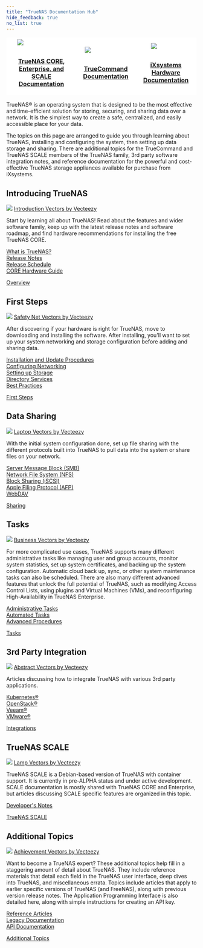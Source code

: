 ```yaml
---
title: "TrueNAS Documentation Hub"
hide_feedback: true
no_list: true
---
```


<table>
	<tr style="background-color:white;border:hidden;">
		<th><a href="/hub/"><img src="/images/truenas_open_storage-logo-full-color-rgb.png" style="display:block;margin-left:auto;margin-right:auto;max-width:75%;padding-bottom:1em;"><p style="text-align:center;">TrueNAS CORE, Enterprise, and SCALE Documentation</p></th>
		<th><a href="/truecommand/"><img src="/images/truecommand-logo-full-color-rgb.png" style="display:block;margin-left:auto;margin-right:auto;max-width:79%;padding-bottom:1em;"><p style="text-align:center;">TrueCommand Documentation</p></th>
		<th><a href="/hardware/"><img src="/images/TrueNASSystems.png" style="display:block;margin-left:auto;margin-right:auto;max-width:54%;padding-bottom:1em;"><p style="text-align:center;">iXsystems Hardware Documentation</p></th>
	</tr>
</table>

TrueNAS® is an operating system that is designed to be the most effective and time-efficient solution for storing, securing, and sharing data over a network.
It is the simplest way to create a safe, centralized, and easily accessible place for your data.

The topics on this page are arranged to guide you through learning about TrueNAS, installing and configuring the system, then setting up data storage and sharing.
There are additional topics for the TrueCommand and TrueNAS SCALE members of the TrueNAS family, 3rd party software integration notes, and reference documentation for the powerful and cost-effective TrueNAS storage appliances available for purchase from iXsystems.

## Introducing TrueNAS

<div class="hubrow">
	<div class="imgcolumn">
		<img src="/images/co_work.jpg">
		<a class="attributionlink" href="https://www.vecteezy.com/free-vector/introduction">Introduction Vectors by Vecteezy</a>
	</div>
	<div class="textcolumn">
		<p>Start by learning all about TrueNAS!
		Read about the features and wider software family, keep up with the latest release notes and software roadmap, and find hardware recommendations for installing the free TrueNAS CORE.</p>
		<p><a href="/hub/intro/whatis/">What is TrueNAS?</a><br>
		<a href="/hub/intro/release-notes/">Release Notes</a><br>
		<a href="/hub/intro/truenas-roadmap/">Release Schedule</a><br>
		<a href="/hub/intro/corehardwareguide/">CORE Hardware Guide</a></p>
		<a class="linkbutton" href="/hub/intro/">Overview</a>
	</div>
</div>

## First Steps

<div class="hubrow">
	<div class="imgcolumn">
		<img src="/images/jump.jpg">
		<a class="attributionlink" href="https://www.vecteezy.com/free-vector/safety-net">Safety Net Vectors by Vecteezy</a>
	</div>
	<div class="textcolumn">
		<p>After discovering if your hardware is right for TrueNAS, move to downloading and installing the software.
		After installing, you'll want to set up your system networking and storage configuration before adding and sharing data.</p>
		<p><a href="/hub/initial-setup/install/">Installation and Update Procedures</a><br>
		<a href="/hub/initial-setup/networking/">Configuring Networking</a><br>
		<a href="/hub/initial-setup/storage/">Setting up Storage</a><br>
		<a href="/hub/initial-setup/directory-services/">Directory Services</a><br>
		<a href="/hub/initial-setup/best-practices/">Best Practices</a></p>
		<a class="linkbutton" href="/hub/initial-setup/">First Steps</a>
	</div>
</div>

## Data Sharing

<div class="hubrow">
	<div class="imgcolumn">
		<img src="/images/laptop.jpg">
		<a class="attributionlink" href="https://www.vecteezy.com/free-vector/laptop">Laptop Vectors by Vecteezy</a>
	</div>
	<div class="textcolumn">
		<p>With the initial system configuration done, set up file sharing with the different protocols built into TrueNAS to pull data into the system or share files on your network.</p>
		<p><a href="/hub/sharing/smb/">Server Message Block (SMB)</a><br>
		<a href="/hub/sharing/nfs/">Network File System (NFS)</a><br>
		<a href="/hub/sharing/iscsi/">Block Sharing (iSCSI)</a><br>
		<a href="/hub/sharing/afp/">Apple Filing Protocol (AFP)</a><br>
		<a href="/hub/sharing/webdav/">WebDAV</a></p>
		<a class="linkbutton" href="/hub/sharing/">Sharing</a>
	</div>
</div>

## Tasks

<div class="hubrow">
	<div class="imgcolumn">
		<img src="/images/clipboard.jpg">
		<a class="attributionlink" href="https://www.vecteezy.com/free-vector/business">Business Vectors by Vecteezy</a>
	</div>
	<div class="textcolumn">
		<p>For more complicated use cases, TrueNAS supports many different administrative tasks like managing user and group accounts, monitor system statistics, set up system certificates, and backing up the system configuration.
		Automatic cloud back up, sync, or other system maintenance tasks can also be scheduled.
		There are also many different advanced features that unlock the full potential of TrueNAS, such as modifying Access Control Lists, using plugins and Virtual Machines (VMs), and reconfiguring High-Availability in TrueNAS Enterprise.</p>
		<p><a href="/hub/tasks/administrative/">Administrative Tasks</a><br>
		<a href="/hub/tasks/scheduled/">Automated Tasks</a><br>
		<a href="/hub/tasks/advanced/">Advanced Procedures</a></p>
		<a class="linkbutton" href="/hub/tasks/">Tasks</a>
	</div>
</div>

## 3rd Party Integration

<div class="hubrow">
	<div class="imgcolumn">
		<img src="/images/spark_idea.jpg">
		<a class="attributionlink" href="https://www.vecteezy.com/free-vector/abstract">Abstract Vectors by Vecteezy</a>
	</div>
	<div class="textcolumn">
		<p>Articles discussing how to integrate TrueNAS with various 3rd party applications.</p>
		<p><a href="/hub/solutions/kubernetes/">Kubernetes®</a><br>
		<a href="/hub/solutions/openstack/">OpenStack®</a><br>
		<a href="/hub/solutions/veeam/">Veeam®</a><br>
		<a href="/hub/solutions/vmware/">VMware®</a></p>
		<a class="linkbutton" href="/hub/solutions/">Integrations</a>
	</div>
</div>

## TrueNAS SCALE

<div class="hubrow">
	<div class="imgcolumn">
		<img src="/images/sml.jpg">
		<a class="attributionlink" href="https://www.vecteezy.com/free-vector/lamp">Lamp Vectors by Vecteezy</a>
	</div>
	<div class="textcolumn">
		<p>TrueNAS SCALE is a Debian-based version of TrueNAS with container support.
		It is currently in pre-ALPHA status and under active development.
		SCALE documentation is mostly shared with TrueNAS CORE and Enterprise, but articles discussing SCALE specific features are organized in this topic.</p>
		<p><a href="/hub/scale/dev-notes/">Developer's Notes</a></p>
		<a class="linkbutton" href="/hub/scale/">TrueNAS SCALE</a>
	</div>
</div>

## Additional Topics

<div class="hubrow">
	<div class="imgcolumn">
		<img src="/images/knowledge.jpg">
		<a class="attributionlink" href="https://www.vecteezy.com/free-vector/achievement">Achievement Vectors by Vecteezy</a>
	</div>
	<div class="textcolumn">
		<p>Want to become a TrueNAS expert?
		These additional topics help fill in a staggering amount of detail about TrueNAS.
		They include reference materials that detail each field in the TrueNAS user interface, deep dives into TrueNAS, and miscellaneous errata.
		Topics include articles that apply to earlier specific versions of TrueNAS (and FreeNAS), along with previous version release notes.
		The Application Programming Interface is also detailed here, along with simple instructions for creating an API key.</p>
		<p><a href="/hub/additional-topics/reference/">Reference Articles</a><br>
		<a href="/hub/additional-topics/legacy/">Legacy Documentation</a><br>
		<a href="/hub/additional-topics/api/">API Documentation</a></p>
		<a class="linkbutton" href="/hub/additional-topics/">Additional Topics</a>
	</div>
</div>
